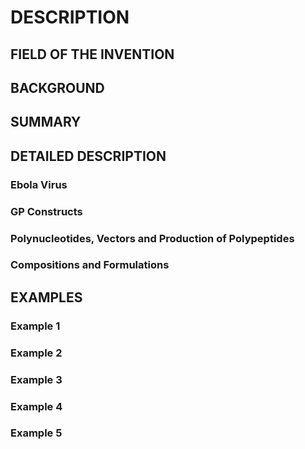 # DESCRIPTION

## FIELD OF THE INVENTION

## BACKGROUND

## SUMMARY

## DETAILED DESCRIPTION

### Ebola Virus

### GP Constructs

### Polynucleotides, Vectors and Production of Polypeptides

### Compositions and Formulations

## EXAMPLES

### Example 1

### Example 2

### Example 3

### Example 4

### Example 5


